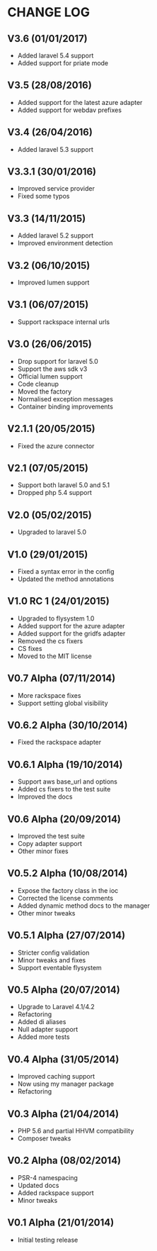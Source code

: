 CHANGE LOG
==========


## V3.6 (01/01/2017)

* Added laravel 5.4 support
* Added support for priate mode


## V3.5 (28/08/2016)

* Added support for the latest azure adapter
* Added support for webdav prefixes


## V3.4 (26/04/2016)

* Added laravel 5.3 support


## V3.3.1 (30/01/2016)

* Improved service provider
* Fixed some typos


## V3.3 (14/11/2015)

* Added laravel 5.2 support
* Improved environment detection


## V3.2 (06/10/2015)

* Improved lumen support


## V3.1 (06/07/2015)

* Support rackspace internal urls


## V3.0 (26/06/2015)

* Drop support for laravel 5.0
* Support the aws sdk v3
* Official lumen support
* Code cleanup
* Moved the factory
* Normalised exception messages
* Container binding improvements


## V2.1.1 (20/05/2015)

* Fixed the azure connector


## V2.1 (07/05/2015)

* Support both laravel 5.0 and 5.1
* Dropped php 5.4 support


## V2.0 (05/02/2015)

* Upgraded to laravel 5.0


## V1.0 (29/01/2015)

* Fixed a syntax error in the config
* Updated the method annotations


## V1.0 RC 1 (24/01/2015)

* Upgraded to flysystem 1.0
* Added support for the azure adapter
* Added support for the gridfs adapter
* Removed the cs fixers
* CS fixes
* Moved to the MIT license


## V0.7 Alpha (07/11/2014)

* More rackspace fixes
* Support setting global visibility


## V0.6.2 Alpha (30/10/2014)

* Fixed the rackspace adapter


## V0.6.1 Alpha (19/10/2014)

* Support aws base_url and options
* Added cs fixers to the test suite
* Improved the docs


## V0.6 Alpha (20/09/2014)

* Improved the test suite
* Copy adapter support
* Other minor fixes


## V0.5.2 Alpha (10/08/2014)

* Expose the factory class in the ioc
* Corrected the license comments
* Added dynamic method docs to the manager
* Other minor tweaks


## V0.5.1 Alpha (27/07/2014)

* Stricter config validation
* Minor tweaks and fixes
* Support eventable flysystem


## V0.5 Alpha (20/07/2014)

* Upgrade to Laravel 4.1/4.2
* Refactoring
* Added di aliases
* Null adapter support
* Added more tests


## V0.4 Alpha (31/05/2014)

* Improved caching support
* Now using my manager package
* Refactoring


## V0.3 Alpha (21/04/2014)

* PHP 5.6 and partial HHVM compatibility
* Composer tweaks


## V0.2 Alpha (08/02/2014)

* PSR-4 namespacing
* Updated docs
* Added rackspace support
* Minor tweaks


## V0.1 Alpha (21/01/2014)

* Initial testing release
